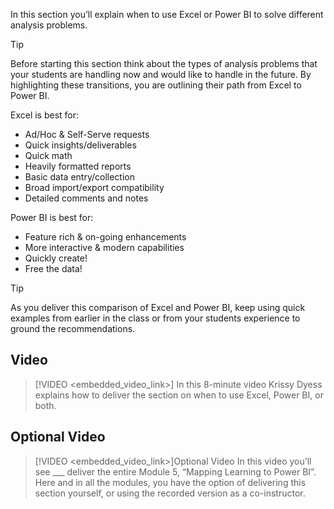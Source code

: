 In this section you’ll explain when to use Excel or Power BI to solve different analysis problems. 

> [!TIP]
>Before starting this section think about the types of analysis problems that your students are handling now and would like to handle in the future. By highlighting these transitions, you are outlining their path from Excel to Power BI.


Excel is best for:
- Ad/Hoc & Self-Serve requests
- Quick insights/deliverables
- Quick math
- Heavily formatted reports
- Basic data entry/collection
- Broad import/export compatibility
- Detailed comments and notes


Power BI is best for:
- Feature rich & on-going enhancements 
- More interactive & modern capabilities
- Quickly create!
- Free the data!

> [!TIP]
> As you deliver this comparison of Excel and Power BI, keep using quick examples from earlier in the class or from your students experience to ground the recommendations.

## Video
> [!VIDEO <embedded_video_link>] In this 8-minute video Krissy Dyess explains how to deliver the section on when to use Excel, Power BI, or both. 

## Optional Video
> [!VIDEO <embedded_video_link>]Optional Video
In this video you’ll see ___ deliver the entire Module 5, “Mapping Learning to Power BI”. Here and in all the modules, you have the option of delivering this section yourself, or using the recorded version as a co-instructor.
